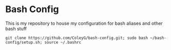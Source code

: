 # Bash Config

This is my repository to house my configuration for bash aliases and other bash stuff

`git clone https://github.com/ColeyG/bash-config.git; sudo bash ~/bash-config/setup.sh; source ~/.bashrc`
